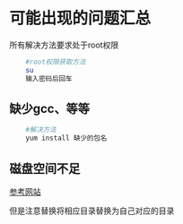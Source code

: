 # 可能出现的问题汇总
所有解决方法要求处于root权限
```bash
    #root权限获取方法
    su
    输入密码后回车
```
## 缺少gcc、等等

```bash
    #解决方法
    yum install 缺少的包名
```

## 磁盘空间不足

[参考网站](http://blog.chinaunix.net/uid-363820-id-2181838.html)

但是注意替换将相应目录替换为自己对应的目录